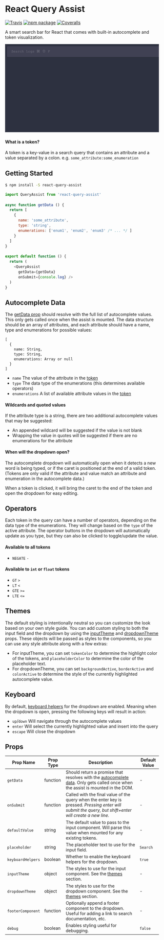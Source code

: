 # React Query Assist

[![Travis][build-badge]][build]
[![npm package][npm-badge]][npm]
[![Coveralls][coveralls-badge]][coveralls]

A smart search bar for React that comes with built-in autocomplete and token visualization.

![demo animation][demo]

<a name="token"></a>
#### What is a token?

A token is a key-value in a search query that contains an attribute and a value separated by a colon. e.g. `some_attribute:some_enumeration`

## Getting Started

```bash
$ npm install -S react-query-assist
```

```javascript
import QueryAssist from 'react-query-assist'

async function getData () {
  return [
    {
      name: 'some_attribute',
      type: 'string',
      enumerations: ['enum1', 'enum2', 'enum3' /* ... */ ]
    }
  ]
}

export default function () {
  return (
    <QueryAssist
      getData={getData}
      onSubmit={console.log} />
  )
}
```

<a name="autocomplete"></a>
## Autocomplete Data

The [getData prop](#getData) should resolve with the full list of autocomplete values. This only gets called once when the assist is mounted. The data structure should be an array of attributes, and each attribute should have a name, type and enumerations for possible values:

```
[
  {
    name: String,
    type: String,
    enumerations: Array or null
  }
]
```

- `name` The value of the attribute in the [token](#token)
- `type` The data type of the enumerations (this determines available operators)
- `enumerations` A list of available attribute values in the [token](#token)

#### Wildcards and quoted values

If the attribute type is a string, there are two additional autocomplete values that may be suggested:

- An appended wildcard will be suggested if the value is not blank
- Wrapping the value in quotes will be suggested if there are no enumerations for the attribute

#### When will the dropdown open?

The autocomplete dropdown will automatically open when it detects a new word is being typed, or if the caret is positioned at the end of a valid token. (Tokens are only valid if the attribute and value match an attribute and enumeration in the autocomplete data.)

When a token is clicked, it will bring the caret to the end of the token and open the dropdown for easy editing.

## Operators

Each token in the query can have a number of operators, depending on the data type of the enumerations. They will change based on the `type` of the active attribute. The operator buttons in the dropdown will automatically update as you type, but they can also be clicked to toggle/update the value.

#### Available to all tokens

- `NEGATE` `-`

#### Available to `int` or `float` tokens

- `GT` `>`
- `LT` `<`
- `GTE` `>=`
- `LTE` `<=`

<a name="themes"></a>
## Themes

The default styling is intentionally neutral so you can customize the look based on your own style guide. You can add custom styling to both the input field and the dropdown by using the [inputTheme](#inputTheme) and [dropdownTheme](#dropdownTheme) props. These objects will be passed as styles to the components, so you can use any style attribute along with a few extras:

- For inputTheme, you can set `tokenColor` to determine the highlight color of the tokens, and `placeholderColor` to determine the color of the placeholder text.
- For dropdownTheme, you can set `backgroundActive`, `borderActive` and `colorActive` to determine the style of the currently highlighted autocomplete value.

## Keyboard

By default, [keyboard helpers](#keyboardHelpers) for the dropdown are enabled. Meaning when the dropdown is open, pressing the following keys will result in action:

- `up`/`down` Will navigate through the autocomplete values
- `enter` Will select the currently highlighted value and insert into the query
- `escape` Will close the dropdown

## Props

| Prop Name  | Prop Type | Description | Default Value |
| -----------| --------- | ----------- | ------------- |
| <a name="getData"></a>`getData` | function | Should return a promise that resolves with the [autocomplete data](#autocomplete). Only gets called once when the assist is mounted in the DOM. | - |
| `onSubmit` | function | Called with the final value of the query when the enter key is pressed. *Pressing enter will submit the query, but shift+enter will create a new line.* | - |
| `defaultValue` | string | The default value to pass to the input component. Will parse this value when mounted for any existing tokens. | - |
| `placeholder` | string | The placeholder text to use for the input field. | `Search` |
| <a name="keyboardHelpers"></a>`keyboardHelpers` | boolean | Whether to enable the keyboard helpers for the dropdown. | `true` |
| <a name="inputTheme"></a>`inputTheme` | object | The styles to use for the input component. See the [themes](#themes) section. | - |
| <a name="dropdownTheme"></a>`dropdownTheme` | object | The styles to use for the dropdown component. See the [themes](#themes) section. | - |
| `footerComponent` | function | Optionally append a footer component to the dropdown. Useful for adding a link to search documentation, etc. | - |
| `debug` | boolean | Enables styling useful for debugging. | `false` |

[build-badge]: https://img.shields.io/travis/timberio/react-query-assist/master.png?style=flat-square
[build]: https://travis-ci.org/timberio/react-query-assist

[npm-badge]: https://img.shields.io/npm/v/react-query-assist.png?style=flat-square
[npm]: https://www.npmjs.org/react-query-assist

[coveralls-badge]: https://img.shields.io/coveralls/timberio/react-query-assist/master.png?style=flat-square
[coveralls]: https://coveralls.io/github/timberio/react-query-assist

[demo]: demo.gif
